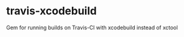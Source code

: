 travis-xcodebuild
=================

Gem for running builds on Travis-CI with xcodebuild instead of xctool
